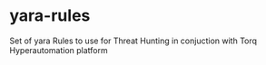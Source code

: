 # yara-rules
Set of yara Rules to use for Threat Hunting in conjuction with Torq Hyperautomation platform
